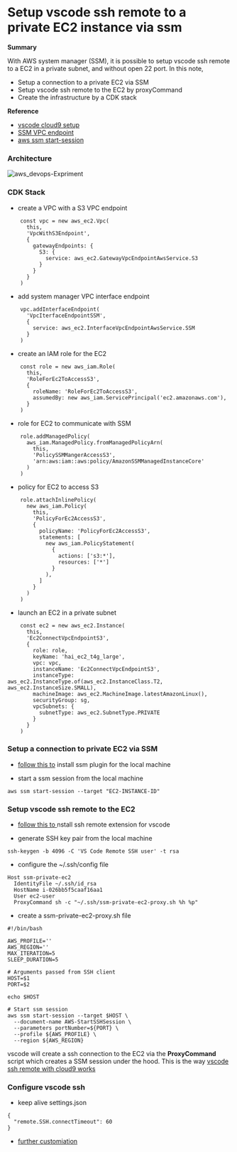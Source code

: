 # Setup vscode ssh remote to a private EC2 instance via ssm

**Summary**

With AWS system manager (SSM), it is possible to setup vscode ssh remote to a EC2 in a private subnet, and without open 22 port. In this note,

- Setup a connection to a private EC2 via SSM
- Setup vscode ssh remote to the EC2 by proxyCommand
- Create the infrastructure by a CDK stack

**Reference**

- [vscode cloud9 setup](https://aws.amazon.com/blogs/architecture/field-notes-use-aws-cloud9-to-power-your-visual-studio-code-ide/)
- [SSM VPC endpoint](https://docs.aws.amazon.com/systems-manager/latest/userguide/setup-create-vpc.html)
- [aws ssm start-session](https://docs.aws.amazon.com/cli/latest/reference/ssm/start-session.html)

### Architecture
![aws_devops-Expriment](https://user-images.githubusercontent.com/20411077/165264406-14a840a7-af5b-47e1-a5fe-7b32018ae996.jpg)

### CDK Stack

- create a VPC with a S3 VPC endpoint

```
    const vpc = new aws_ec2.Vpc(
      this,
      'VpcWithS3Endpoint',
      {
        gatewayEndpoints: {
          S3: {
            service: aws_ec2.GatewayVpcEndpointAwsService.S3
          }
        }
      }
    )
```

- add system manager VPC interface endpoint

```
    vpc.addInterfaceEndpoint(
      'VpcIterfaceEndpointSSM',
      {
        service: aws_ec2.InterfaceVpcEndpointAwsService.SSM
      }
    )
```

- create an IAM role for the EC2

```
    const role = new aws_iam.Role(
      this,
      'RoleForEc2ToAccessS3',
      {
        roleName: 'RoleForEc2ToAccessS3',
        assumedBy: new aws_iam.ServicePrincipal('ec2.amazonaws.com'),
      }
    )
```

- role for EC2 to communicate with SSM

```
    role.addManagedPolicy(
      aws_iam.ManagedPolicy.fromManagedPolicyArn(
        this,
        'PolicySSMMangerAccessS3',
        'arn:aws:iam::aws:policy/AmazonSSMManagedInstanceCore'
      )
    )
```

- policy for EC2 to access S3

```
    role.attachInlinePolicy(
      new aws_iam.Policy(
        this,
        'PolicyForEc2AccessS3',
        {
          policyName: 'PolicyForEc2AccessS3',
          statements: [
            new aws_iam.PolicyStatement(
              {
                actions: ['s3:*'],
                resources: ['*']
              }
            ),
          ]
        }
      )
    )

```

- launch an EC2 in a private subnet

```
    const ec2 = new aws_ec2.Instance(
      this,
      'Ec2ConnectVpcEndpointS3',
      {
        role: role,
        keyName: 'hai_ec2_t4g_large',
        vpc: vpc,
        instanceName: 'Ec2ConnectVpcEndpointS3',
        instanceType: aws_ec2.InstanceType.of(aws_ec2.InstanceClass.T2, aws_ec2.InstanceSize.SMALL),
        machineImage: aws_ec2.MachineImage.latestAmazonLinux(),
        securityGroup: sg,
        vpcSubnets: {
          subnetType: aws_ec2.SubnetType.PRIVATE
        }
      }
    )
```

### Setup a connection to private EC2 via SSM

- [follow this to](https://docs.aws.amazon.com/systems-manager/latest/userguide/session-manager-working-with-install-plugin.html) install ssm plugin for the local machine

- start a ssm session from the local machine

```
aws ssm start-session --target "EC2-INSTANCE-ID"
```

### Setup vscode ssh remote to the EC2

- [follow this to ](https://marketplace.visualstudio.com/items?itemName=ms-vscode-remote.remote-ssh)nstall ssh remote extension for vscode

- generate SSH key pair from the local machine

```
ssh-keygen -b 4096 -C 'VS Code Remote SSH user' -t rsa

```

- configure the ~/.ssh/config file

```
Host ssm-private-ec2
  IdentityFile ~/.ssh/id_rsa
  HostName i-026bb5f5caaf16aa1
  User ec2-user
  ProxyCommand sh -c "~/.ssh/ssm-private-ec2-proxy.sh %h %p"
```

- create a ssm-private-ec2-proxy.sh file

```
#!/bin/bash

AWS_PROFILE=''
AWS_REGION=''
MAX_ITERATION=5
SLEEP_DURATION=5

# Arguments passed from SSH client
HOST=$1
PORT=$2

echo $HOST

# Start ssm session
aws ssm start-session --target $HOST \
  --document-name AWS-StartSSHSession \
  --parameters portNumber=${PORT} \
  --profile ${AWS_PROFILE} \
  --region ${AWS_REGION}
```

vscode will create a ssh connection to the EC2 via the **ProxyCommand** script which creates a SSM session under the hood. This is the way [vscode ssh remote with cloud9 works](https://aws.amazon.com/blogs/architecture/field-notes-use-aws-cloud9-to-power-your-visual-studio-code-ide/)


### Configure vscode ssh 
- keep alive settings.json
```
{
  "remote.SSH.connectTimeout": 60
}

```
- [further customiation](https://code.visualstudio.com/blogs/2019/10/03/remote-ssh-tips-and-tricks)
